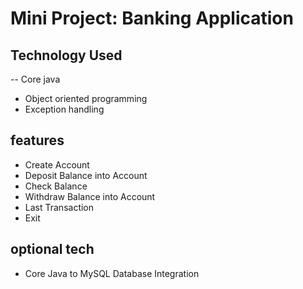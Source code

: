 # Mini Project: Banking Application

## Technology Used
-- Core java 
- Object oriented programming 
- Exception handling

## features 

- Create Account 
- Deposit Balance into Account 
- Check Balance 
- Withdraw Balance into Account 
- Last Transaction 
- Exit

## optional tech 

- Core Java to MySQL Database Integration